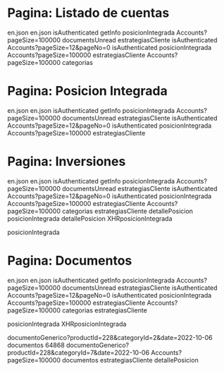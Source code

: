 # Pagina: Listado de cuentas

en.json
en.json
isAuthenticated
getInfo
posicionIntegrada
Accounts?pageSize=100000
documentsUnread
estrategiasCliente
isAuthenticated
Accounts?pageSize=12&pageNo=0
isAuthenticated
posicionIntegrada
Accounts?pageSize=100000
estrategiasCliente
Accounts?pageSize=100000
categorias

# Pagina: Posicion Integrada

en.json
en.json
isAuthenticated
getInfo
posicionIntegrada
Accounts?pageSize=100000
documentsUnread
estrategiasCliente
isAuthenticated
Accounts?pageSize=12&pageNo=0
isAuthenticated
posicionIntegrada
Accounts?pageSize=100000
estrategiasCliente

# Pagina: Inversiones

en.json
en.json
isAuthenticated
getInfo
posicionIntegrada
Accounts?pageSize=100000
documentsUnread
estrategiasCliente
isAuthenticated
Accounts?pageSize=12&pageNo=0
isAuthenticated
posicionIntegrada
Accounts?pageSize=100000
estrategiasCliente
Accounts?pageSize=100000
categorias
estrategiasCliente
detallePosicion
posicionIntegrada
detallePosicion XHRposicionIntegrada

posicionIntegrada

# Pagina: Documentos

en.json
en.json
isAuthenticated
getInfo
posicionIntegrada
Accounts?pageSize=100000
documentsUnread
estrategiasCliente
isAuthenticated
Accounts?pageSize=12&pageNo=0
isAuthenticated
posicionIntegrada
Accounts?pageSize=100000
estrategiasCliente
Accounts?pageSize=100000
categorias
estrategiasCliente

posicionIntegrada
XHRposicionIntegrada

documentoGenerico?productId=228&categoryId=2&date=2022-10-06
documentos
64868
documentoGenerico?productId=228&categoryId=7&date=2022-10-06
Accounts?pageSize=100000
documentos
estrategiasCliente
detallePosicion
